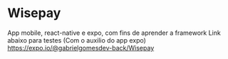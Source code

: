 # Wisepay
App mobile, react-native e expo, com fins de aprender a framework
Link abaixo para testes (Com o auxilio do app expo)
https://expo.io/@gabrielgomesdev-back/Wisepay
